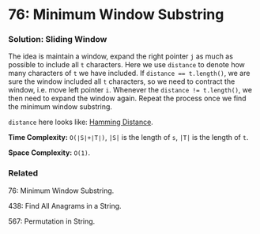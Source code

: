 # 76: Minimum Window Substring

### Solution: Sliding Window
The idea is maintain a window, expand the right pointer `j` as much as possible to include all `t` characters. Here we use `distance` to denote how many characters of `t` we have included. If `distance == t.length()`, we are sure the window included all `t` characters, so we need to contract the window, i.e. move left pointer `i`. Whenever the `distance != t.length()`, we then need to expand the window again. Repeat the process once we find the minimum window substring.

`distance` here looks like: [Hamming Distance](https://en.wikipedia.org/wiki/Hamming_distance).

**Time Complexity:** `O(∣S∣+∣T∣)`, `|S|` is the length of `s`, `|T|` is the length of `t`.

**Space Complexity:** `O(1)`.

### Related
76: Minimum Window Substring.

438: Find All Anagrams in a String.

567: Permutation in String.